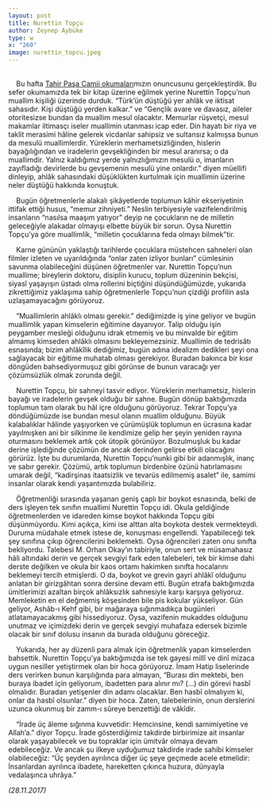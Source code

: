 ```yaml
---
layout: post
title: Nurettin Topçu
author: Zeynep Aybüke
type: w
x: "260"
image: nurettin_topcu.jpeg
---
```

<br/>
&nbsp;&nbsp;&nbsp;&nbsp;Bu hafta <a href="https://tahirpasacamiiokumalari.wordpress.com/" target="_blank">Tahir Paşa Camii okumaları</a>mızın onuncusunu gerçekleştirdik. Bu sefer okumamızda tek bir kitap üzerine eğilmek yerine Nurettin Topçu’nun muallim kişiliği üzerinde durduk. “Türk’ün düştüğü yer ahlâk ve iktisat sahasıdır. Kişi düştüğü yerden kalkar.” ve “Gençlik avare ve davasız, aileler otoritesizse bundan da muallim mesul olacaktır. Memurlar rüşvetçi, mesul makamlar iltimasçı iseler muallimin utanması icap eder. Din hayatı bir riya ve taklit merasimi hâline gelerek vicdanlar sahipsiz ve sultansız kalmışsa bunun da mesulü muallimlerdir. Yüreklerin merhametsizliğinden, hislerin bayağılığından ve iradelerin gevşekliğinden bir mesul aranırsa; o da muallimdir. Yalnız kaldığımız yerde yalnızlığımızın mesulü o, imanların zayıfladığı devirlerde bu gevşemenin mesulü yine onlardır.” diyen müellifi dinleyip, ahlâk sahasındaki düşüklükten kurtulmak için muallimin üzerine neler düştüğü hakkında konuştuk.

&nbsp;&nbsp;&nbsp;&nbsp;Bugün öğretmenlerle alakalı şikâyetlerde toplumun kâhir ekseriyetinin ittifak ettiği husus, “memur zihniyeti.” Neslin terbiyesiyle vazifelendirilmiş insanların “nasılsa maaşım yatıyor” deyip ne çocukların ne de milletin geleceğiyle alakadar olmayışı elbette büyük bir sorun. Oysa Nurettin Topçu’ya göre muallimlik, “milletin çocuklarına feda olmayı bilmek”tir.

&nbsp;&nbsp;&nbsp;&nbsp;Karne gününün yaklaştığı tarihlerde çocuklara müstehcen sahneleri olan filmler izleten ve uyarıldığında “onlar zaten izliyor bunları” cümlesinin savunma olabileceğini düşünen öğretmenler var. Nurettin Topçu’nun muallime; bireylerin doktoru, disiplin kurucu, toplum düzeninin bekçisi, siyasî yaşayışın üstadı olma rollerini biçtiğini düşündüğümüzde, yukarıda zikrettiğimiz yaklaşıma sahip öğretmenlerle Topçu’nun çizdiği profilin asla uzlaşamayacağını görüyoruz.

&nbsp;&nbsp;&nbsp;&nbsp;“Muallimlerin ahlâklı olması gerekir.” dediğimizde iş yine geliyor ve bugün muallimlik yapan kimselerin eğitimine dayanıyor. Talip olduğu işin peygamber mesleği olduğunu idrak etmemiş ve bu minvalde bir eğitim almamış kimseden ahlâklı olmasını bekleyemezsiniz. Muallimin de tedrisâtı esnasında; bizim ahlâkîlik dediğimiz, bugün adına idealizm dedikleri şeyi ona sağlayacak bir eğitime muhatab olması gerekiyor. Buradan bakınca bir kısır döngüden bahsediyormuşuz gibi görünse de bunun varacağı yer çözümsüzlük olmak zorunda değil.

&nbsp;&nbsp;&nbsp;&nbsp;Nurettin Topçu, bir sahneyi tasvir ediyor. Yüreklerin merhametsiz, hislerin bayağı ve iradelerin gevşek olduğu bir sahne. Bugün dönüp baktığımızda toplumun tam olarak bu hâl içre olduğunu görüyoruz. Tekrar Topçu’ya döndüğümüzde ise bundan mesul olanın muallim olduğunu. Büyük kalabalıklar hâlinde yaşıyorken ve çürümüşlük toplumun en ücrasına kadar yayılmışken ani bir silkinme ile kendimize gelip her şeyin yeniden rayına oturmasını beklemek artık çok ütopik görünüyor. Bozulmuşluk bu kadar derine işlediğinde çözümün de ancak derinden gelirse etkili olacağını görürüz. İşte bu durumlarda, Nurettin Topçu’nunki gibi bir adanmışlık, inanç ve sabır gerekir. Çözümü, artık toplumun birdenbire özünü hatırlamasını umarak değil, “kadirşinas itaatsizlik ve tevarüs edilmemiş asalet” ile, samimi insanlar olarak kendi yaşantımızda bulabiliriz.

&nbsp;&nbsp;&nbsp;&nbsp;Öğretmenliği sırasında yaşanan geniş çaplı bir boykot esnasında, belki de ders işleyen tek sınıfın muallimi Nurettin Topçu idi. Okula geldiğinde öğretmenlerden ve idareden kimse boykot hakkında Topçu gibi düşünmüyordu. Kimi açıkça, kimi ise alttan alta boykota destek vermekteydi. Duruma müdahale etmek istese de, konuşması engellendi. Yapabileceği tek şey sınıfına çıkıp öğrencilerini beklemekti. Oysa öğrencileri zaten onu sınıfta bekliyordu. Talebesi M. Orhan Okay’ın tabiriyle, onun sert ve müsamahasız hâli altındaki derin ve gerçek sevgiyi fark eden talebeleri, tek bir kimse dahi derste değilken ve okula bir kaos ortamı hakimken sınıfta hocalarını beklemeyi tercih etmişlerdi. O da, boykot ve grevin gayri ahlâkî olduğunu anlatan bir girizgâhtan sonra dersine devam etti. Bugün etrafa baktığımızda ümitlerimizi azaltan birçok ahlâksızlık sahnesiyle karşı karşıya geliyoruz. Memleketin en el değmemiş köşesinden bile pis kokular yükseliyor. Gün geliyor, Ashâb-ı Kehf gibi, bir mağaraya sığınmadıkça bugünleri atlatamayacakmış gibi hissediyoruz. Oysa, vazifenin mukaddes olduğunu unutmaz ve içimizdeki derin ve gerçek sevgiyi muhafaza edersek bizimle olacak bir sınıf dolusu insanın da burada olduğunu göreceğiz.

&nbsp;&nbsp;&nbsp;&nbsp;Yukarıda, her ay düzenli para almak için öğretmenlik yapan kimselerden bahsettik. Nurettin Topçu’ya baktığımızda ise tek gayesi millî ve dinî mizaca uygun nesiller yetiştirmek olan bir hoca görüyoruz. İmam Hatip liselerinde ders verirken bunun karşılığında para almayan, “Burası din mektebi, ben buraya ibadet için geliyorum, ibadetten para alınır mı? (…) din görevi hasbî olmalıdır. Buradan yetişenler din adamı olacaklar. Ben hasbî olmalıyım ki, onlar da hasbî olsunlar.” diyen bir hoca. Zaten, talebelerinin, onun derslerini uzunca okunmuş bir zamm-ı sûreye benzettiği de vâkîdir.

&nbsp;&nbsp;&nbsp;&nbsp;“İrade üç âleme sığınma kuvvetidir: Hemcinsine, kendi samimiyetine ve Allah’a.” diyor Topçu. İrade gösterdiğimiz takdirde birbirimize ait insanlar olarak yaşayabilecek ve bu topraklar için ümitvâr olmaya devam edebileceğiz.  Ve ancak şu ilkeye uyduğumuz takdirde irade sahibi kimseler olabileceğiz: “Üç şeyden ayrılınca diğer üç şeye geçmede acele etmelidir: İnsanlardan ayrılınca ibadete, hareketten çıkınca huzura, dünyayla vedalaşınca uhrâya.”

_(28.11.2017)_
